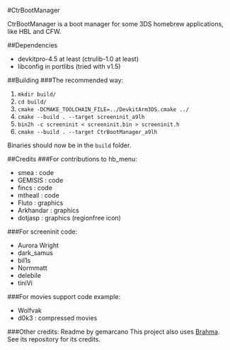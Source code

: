 #CtrBootManager

CtrBootManager is a boot manager for some 3DS homebrew applications, like HBL and CFW.

##Dependencies
- devkitpro-4.5 at least (ctrulib-1.0 at least)
- libconfig in portlibs (tried with v1.5)

##Building
###The recommended way:
 1. `mkdir build/`
 2. `cd build/`
 3. `cmake -DCMAKE_TOOLCHAIN_FILE=../DevkitArm3DS.cmake ../`
 4. `cmake --build . --target screeninit_a9lh`
 5. `bin2h -c screeninit < screeninit.bin > screeninit.h`
 6. `cmake --build . --target CtrBootManager_a9lh`

Binaries should now be in the `build` folder.

##Credits
###For contributions to hb_menu:
 * smea : code
 * GEMISIS : code
 * fincs : code
 * mtheall : code
 * Fluto : graphics
 * Arkhandar : graphics
 * dotjasp : graphics (regionfree icon)

###For screeninit code:
 * Aurora Wright
 * dark_samus
 * bil1s
 * Normmatt
 * delebile 
 * tiniVi

###For movies support code example:
 * Wolfvak
 * d0k3 : compressed movies

###Other credits:
Readme by gemarcano
This project also uses [Brahma](https://github.com/patois/Brahma). See its repository for its credits.
